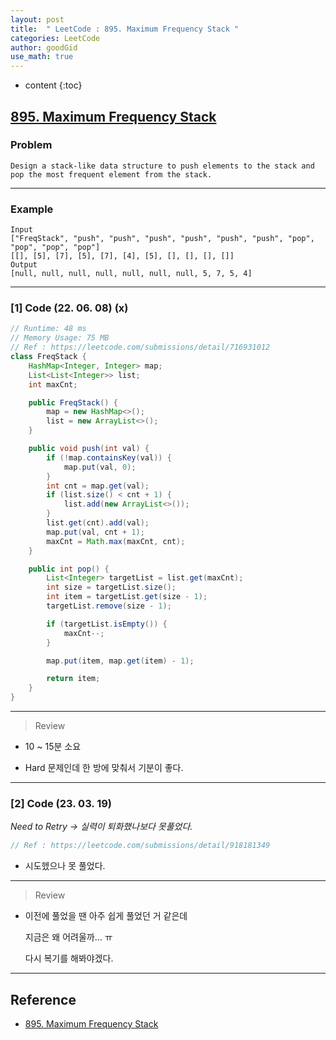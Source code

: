 ```yaml
---
layout: post
title:  " LeetCode : 895. Maximum Frequency Stack "
categories: LeetCode
author: goodGid
use_math: true
---
```

* content
{:toc}

## [895. Maximum Frequency Stack](https://leetcode.com/problems/maximum-frequency-stack)

### Problem

```
Design a stack-like data structure to push elements to the stack and pop the most frequent element from the stack.
```


---

### Example

```
Input
["FreqStack", "push", "push", "push", "push", "push", "push", "pop", "pop", "pop", "pop"]
[[], [5], [7], [5], [7], [4], [5], [], [], [], []]
Output
[null, null, null, null, null, null, null, 5, 7, 5, 4]
```

---

### [1] Code (22. 06. 08) (x)

``` java
// Runtime: 48 ms
// Memory Usage: 75 MB
// Ref : https://leetcode.com/submissions/detail/716931012
class FreqStack {
    HashMap<Integer, Integer> map;
    List<List<Integer>> list;
    int maxCnt;

    public FreqStack() {
        map = new HashMap<>();
        list = new ArrayList<>();
    }

    public void push(int val) {
        if (!map.containsKey(val)) {
            map.put(val, 0);
        }
        int cnt = map.get(val);
        if (list.size() < cnt + 1) {
            list.add(new ArrayList<>());
        }
        list.get(cnt).add(val);
        map.put(val, cnt + 1);
        maxCnt = Math.max(maxCnt, cnt);
    }

    public int pop() {
        List<Integer> targetList = list.get(maxCnt);
        int size = targetList.size();
        int item = targetList.get(size - 1);
        targetList.remove(size - 1);

        if (targetList.isEmpty()) {
            maxCnt--;
        }

        map.put(item, map.get(item) - 1);

        return item;
    }
}
```

---

> Review

* 10 ~ 15분 소요

* Hard 문제인데 한 방에 맞춰서 기분이 좋다.

---

### [2] Code (23. 03. 19)

*Need to Retry -> 실력이 퇴화했나보다 못풀었다.*

``` java
// Ref : https://leetcode.com/submissions/detail/918181349
```

* 시도헸으나 못 풀었다.

---

> Review

* 이전에 풀었을 땐 아주 쉽게 풀었던 거 같은데

  지금은 왜 어려울까... ㅠ

  다시 복기를 해봐야겠다.



---

## Reference

* [895. Maximum Frequency Stack](https://leetcode.com/problems/maximum-frequency-stack)